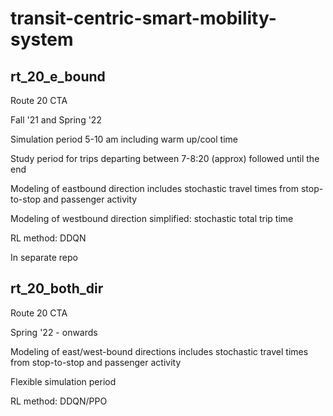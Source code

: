 # transit-centric-smart-mobility-system
## rt_20_e_bound

Route 20 CTA

Fall '21 and Spring '22 

Simulation period 5-10 am including warm up/cool time

Study period for trips departing between 7-8:20 (approx) followed until the end 

Modeling of eastbound direction includes stochastic travel times from stop-to-stop and passenger activity

Modeling of westbound direction simplified: stochastic total trip time 

RL method: DDQN 

In separate repo

## rt_20_both_dir

Route 20 CTA

Spring '22 - onwards

Modeling of east/west-bound directions includes stochastic travel times from stop-to-stop and passenger activity

Flexible simulation period

RL method: DDQN/PPO
